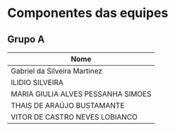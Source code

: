 # Componentes das equipes

## Grupo A
| Nome |
| - |
| Gabriel da Silveira Martinez |
| ILIDIO SILVEIRA |
| MARIA GIULIA ALVES PESSANHA SIMOES |
| THAIS DE ARAÚJO BUSTAMANTE |
| VITOR DE CASTRO NEVES LOBIANCO |
